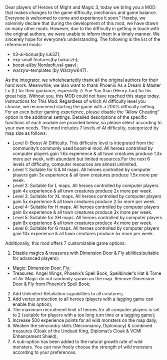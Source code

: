 Dear players of Heroes of Might and Magic 3, today we bring you a MOD that makes changes to the game difficulty, mechanics and game balance. Everyone is welcomed to come and experience it soon."
Hereby, we solemnly declare that during the development of this mod, we have drawn on many other mods. However, due to the difficulty in getting in touch with the original authors, we were unable to inform them in a timely manner. We sincerely hope for everyone’s understanding.
The following is the list of the referenced mods:
- h3-ai-bonus(by luk3Z);
- exp small features(by bakaczh);
- boost-ai(by Nordsoft,val-gaav);
- warzyw-templates (by Warzyw647).

As the integrator, we wholeheartedly thank all the original authors for their hard work. Meanwhile, we also want to thank Phoenix As a Dream & Master Lu (L) for their guidance, especially Zi Yue Yan Xiao (Henry.Tao) for his great help. Without you, this MOD could not have reached this stage today.
Instructions for This Mod:
Regardless of which AI difficulty level you choose, we recommend starting the game with a 200% difficulty setting. For an even better gaming experience, please disable the “Allow Cheating” option in the additional settings. Detailed descriptions of the specific functions of each module are provided below, so please select according to your own needs.
This mod includes 7 levels of AI difficulty, categorized by map size as follows:
- Level 0: Boost AI Difficulty. This difficulty level is integrated from the community’s commonly used boost-ai mod. All heroes controlled by computer players gain 1.6x experience & all town creatures produce 1.3x more per week, with abundant but limited resources.For the next 6 levels of difficulty, computer resources are almost unlimited.
- Level 1: Suitable for S & M maps. All heroes controlled by computer players gain 3x experience & all town creatures produce 1.5x more per week.
- Level 2: Suitable for L maps. All heroes controlled by computer players gain 4x experience & all town creatures produce 2x more per week.
- Level 3: Suitable for XL maps. All heroes controlled by computer players gain 5x experience & all town creatures produce 2.5x more per week.
- Level 4: Suitable for H maps. All heroes controlled by computer players gain 6x experience & all town creatures produce 3x more per week.
- Level 5: Suitable for XH maps. All heroes controlled by computer players gain 8x experience & all town creatures produce 4x more per week.
- Level 6: Suitable for G maps. All heroes controlled by computer players gain 10x experience & all town creatures produce 5x more per week.

Additionally, this mod offers 7 customizable game options:
1. Disable magics & treasures with Dimension Door & Fly abilities(suitable for advanced players):
- Magic: Dimension Door, Fly;
- Treasures: Angel Wings, Phoenix’s Spell Book, Spellbinder’s Hat & Tome of Air Magic do not randomly spawn on the map. Remove Dimension Door & Fly from Phoenix’s Spell Book;
2. Add Unlimited-Retaliation capabilities to all creatures;
3. Add vortex protection to all heroes (players with a lagging game can enable this option);
4. The maximum recruitment limit of heroes for all computer players is set to 2 (suitable for players with a too long turn time or a lagging game);
5. Increase 500 experience points for all wild monsters on the map daily;
6. Weaken the sencondry skills (Necromancy, Diplomacy) & combined treasures (Cloak of the Undead King, Diplomat’s Cloak & VCMI Enhancement Shield);
7. A sub-option has been added to the natural growth rate of wild monsters. You can now freely choose the strength of wild monsters according to your preferences.
